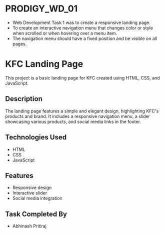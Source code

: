 # PRODIGY_WD_01

- Web Development Task 1 was to create a responsive landing page.
- To create an interactive navigation menu that changes color or style when scrolled or when hovering over a menu item.
- The navigation menu should have a fixed position and be visible on all pages.
  
# KFC Landing Page

This project is a basic landing page for KFC created using HTML, CSS, and JavaScript.

## Description

The landing page features a simple and elegant design, highlighting KFC's products and brand. It includes a responsive navigation menu, a slider showcasing various products, and social media links in the footer.

## Technologies Used

- HTML
- CSS
- JavaScript

## Features

- Responsive design
- Interactive slider
- Social media integration

## Task Completed By

- Abhinash Pritiraj

